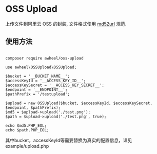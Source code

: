 OSS Upload
====

上传文件到阿里云 OSS 的封装, 文件格式使用 [md52url](https://github.com/awheel/md52url) 规范.

## 使用方法

```

composer require awheel/oss-upload

use awheel\OSSUpload\OSSUpload;

$bucket = '__BUCKET_NAME__';
$accessKeyId = '__ACCESS_KEY_ID__';
$accessKeySecret = '__ACCESS_KEY_SECRET__';
$endpoint = '__ENDPOINT__';
$pathPrefix = '/testupload';

$upload = new OSSUpload($bucket, $accessKeyId, $accessKeySecret, $endpoint, $pathPrefix);
$md5 = $upload->upload('./test.png');
$path = $upload->upload('./test.png', true);

echo $md5.PHP_EOL;
echo $path.PHP_EOL;

```

其中bucket，accessKeyId等需要替换为真实的配置信息，详见 example/upload.php
